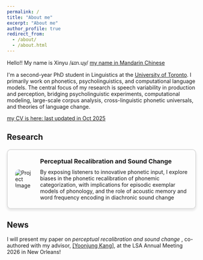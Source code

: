 ```yaml
---
permalink: /
title: "About me"
excerpt: "About me"
author_profile: true
redirect_from: 
  - /about/
  - /about.html
---
```


Hello!! My name is Xinyu /ɕɪn.ɥy/ [my name in Mandarin Chinese](https://drive.google.com/file/d/1okVhTp6oE66znEiqjmFdc5tZdxcsDbKI/view?usp=drive_link) 

I'm a second-year PhD student in Linguistics at the [University of Toronto](https://www.linguistics.utoronto.ca). I primarily work on phonetics, psycholinguistics, and computational language models. The central focus of my research is speech variability in production and perception, bridging psycholinguistic experiments, computational modeling, large-scale corpus analysis, cross-linguistic phonetic universals, and theories of language change.

[my CV is here: last updated in Oct 2025](https://drive.google.com/file/d/1z1RkBDDC2DP-26jBgrP9b3Qqkcnsoals/view?usp=drive_link)

<h2 id="active">
Research
</h2>

<style>
.project-box {
    border: 2px solid #ddd;
    border-radius: 10px;
    padding: 20px;
    margin: 20px 0;
    display: flex;
    align-items: center;
    box-shadow: 0px 4px 6px rgba(0, 0, 0, 0.1);
}

.project-box img {
    max-width: 300px; /* Adjust as needed */
    max-height: 300px; /* Adjust as needed */
    border-radius: 10px;
    margin-right: 20px;
}

.project-box .content {
    flex-grow: 1;
}

.project-box h3 {
    margin: 0 0 10px 0;
}

.project-box p {
    margin: 0;
}
</style>


<div class="project-box">
    <img src="https://Xinyu-Liao.github.io/images/perceptual learning_final.png" alt="Project Image">
    <div class="content">
        <h3> Perceptual Recalibration and Sound Change </h3>
        <p> By exposing listeners to innovative phonetic input, I explore biases in the phonetic recalibration of phonemic categorization, with implications for episodic exemplar models of phonology, and the role of acoustic memory and word frequency encoding in diachronic sound change </p>
    </div>
</div>

<h2 id="active">
News
</h2>
I will present my paper on <i> perceptual recalibration and sound change </i>, co-authored with my advisor, <a href="https://www.yoonjungkang.com/" target="_blank">[Yoonjung Kang]</a>, at the LSA Annual Meeting 2026 in New Orleans!
